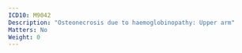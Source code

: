 ```yaml
---
ICD10: M9042
Description: "Osteonecrosis due to haemoglobinopathy: Upper arm"
Matters: No
Weight: 0
---
```

